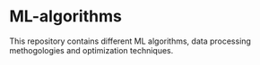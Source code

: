 # ML-algorithms
This repository contains different ML algorithms, data processing methogologies and optimization techniques.
